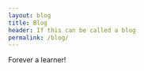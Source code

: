 ```yaml
---
layout: blog
title: Blog
header: If this can be called a blog
permalink: /blog/
---
```


Forever a learner!
